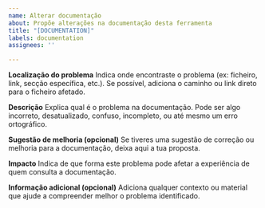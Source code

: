 ```yaml
---
name: Alterar documentação
about: Propõe alterações na documentação desta ferramenta
title: "[DOCUMENTATION]"
labels: documentation
assignees: ''

---
```


**Localização do problema**
Indica onde encontraste o problema (ex: ficheiro, link, secção específica, etc.). Se possível, adiciona o caminho ou link direto para o ficheiro afetado.

**Descrição**
Explica qual é o problema na documentação. Pode ser algo incorreto, desatualizado, confuso, incompleto, ou até mesmo um erro ortográfico.

**Sugestão de melhoria (opcional)**
Se tiveres uma sugestão de correção ou melhoria para a documentação, deixa aqui a tua proposta.

**Impacto**
Indica de que forma este problema pode afetar a experiência de quem consulta a documentação.

**Informação adicional (opcional)**
Adiciona qualquer contexto ou material que ajude a compreender melhor o problema identificado.
